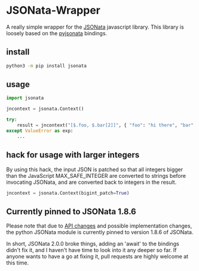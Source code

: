 # JSONata-Wrapper

A really simple wrapper for the [JSONata](https://github.com/jsonata-js/jsonata) javascript library. 
This library is loosely based on the [pyjsonata](https://github.com/qlyoung/pyjsonata) bindings. 

## install

```bash
python3 -m pip install jsonata
```

## usage

```python
import jsonata

jncontext = jsonata.Context()

try:
    result = jncontext("[$.foo, $.bar[2]]", { "foo": "hi there", "bar": [1,2,3,5,8,13]})
except ValueError as exp:
    ...
```

## hack for usage with larger integers
By using this hack, the input JSON is patched so that all integers bigger than the JavaScript MAX\_SAFE\_INTEGER
are converted to strings before invocating JSONata, and are converted back to integers in the result.

```python
jncontext = jsonata.Context(bigint_patch=True)
```

## Currently pinned to JSONata 1.8.6

Please note that due to [API changes](https://github.com/jsonata-js/jsonata/blob/master/CHANGELOG.md#200-major-release) and possible implementation changes, the python JSONata module is currently pinned to version 1.8.6 of JSONata. 

In short, JSONata 2.0.0 broke things, adding an 'await' to the bindings didn't fix it, and I haven't have time to look into it any deeper so far.
If anyone wants to have a go at fixing it, pull requests are highly welcome at this time. 



